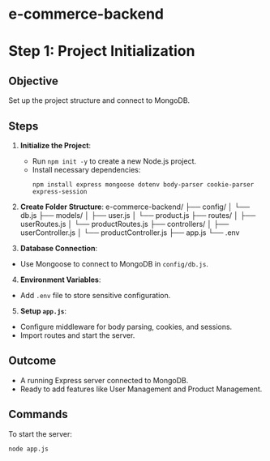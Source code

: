 # e-commerce-backend

# Step 1: Project Initialization

## Objective
Set up the project structure and connect to MongoDB.

## Steps
1. **Initialize the Project**:
   - Run `npm init -y` to create a new Node.js project.
   - Install necessary dependencies:
     ```
     npm install express mongoose dotenv body-parser cookie-parser express-session
     ```

2. **Create Folder Structure**:
e-commerce-backend/
├── config/
│   └── db.js
├── models/
│   ├── user.js
│   └── product.js
├── routes/ 
│   ├── userRoutes.js
│   └── productRoutes.js
├── controllers/
│   ├── userController.js
│   └── productController.js
├── app.js
└── .env



3. **Database Connection**:
- Use Mongoose to connect to MongoDB in `config/db.js`.

4. **Environment Variables**:
- Add `.env` file to store sensitive configuration.

5. **Setup `app.js`**:
- Configure middleware for body parsing, cookies, and sessions.
- Import routes and start the server.

## Outcome
- A running Express server connected to MongoDB.
- Ready to add features like User Management and Product Management.

## Commands
To start the server:
```bash
node app.js
